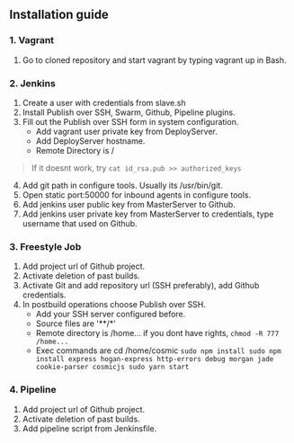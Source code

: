 ## Installation guide
### 1. Vagrant
1. Go to cloned repository and start vagrant by typing vagrant up in Bash.
### 2. Jenkins
1. Create a user with credentials from slave.sh
2. Install Publish over SSH, Swarm, Github, Pipeline plugins.
3. Fill out the Publish over SSH form in system configuration.
   * Add vagrant user private key from DeployServer.
   * Add DeployServer hostname.
   * Remote Directory is /
>If it doesnt work, try `cat id_rsa.pub >> authorized_keys`

4. Add git path in configure tools. Usually its /usr/bin/git.
5. Open static port:50000 for inbound agents in configure tools.
6. Add jenkins user public key from MasterServer to Github.
7. Add jenkins user private key from MasterServer to credentials, type username that used on Github.
### 3. Freestyle Job
1. Add project url of Github project.
2. Activate deletion of past builds.
3. Activate Git and add repository url (SSH preferably), add Github credentials.
4. In postbuild operations choose Publish over SSH.
   * Add your SSH server configured before.
   * Source files are '**/*'
   * Remote directory is /home... if you dont have rights, `chmod -R 777 /home...`
   * Exec commands are cd /home/cosmic `sudo npm install sudo npm install express hogan-express http-errors debug morgan jade cookie-parser cosmicjs sudo yarn start`
### 4. Pipeline
1. Add project url of Github project.
2. Activate deletion of past builds.
3. Add pipeline script from Jenkinsfile.
